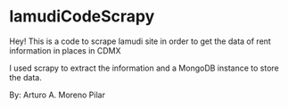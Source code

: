 # lamudiCodeScrapy
Hey! This is a code to scrape lamudi site in order to get the data of rent information in places in CDMX

I used scrapy to extract the information and a MongoDB instance to store the data.

By: Arturo A. Moreno Pilar
